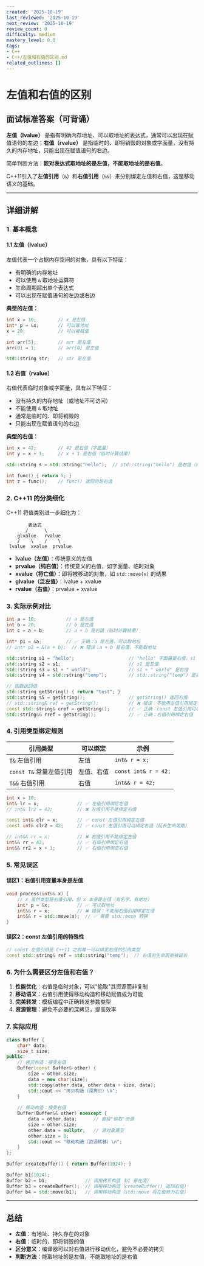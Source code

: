 ```yaml
---
created: '2025-10-19'
last_reviewed: '2025-10-19'
next_review: '2025-10-19'
review_count: 0
difficulty: medium
mastery_level: 0.0
tags:
- C++
- C++/左值和右值的区别.md
related_outlines: []
---
```


# 左值和右值的区别

## 面试标准答案（可背诵）

**左值（lvalue）** 是指有明确内存地址、可以取地址的表达式，通常可以出现在赋值语句的左边；**右值（rvalue）** 是指临时的、即将销毁的对象或字面量，没有持久的内存地址，只能出现在赋值语句的右边。

简单判断方法：**能对表达式取地址的是左值，不能取地址的是右值**。

C++11引入了**左值引用**（`&`）和**右值引用**（`&&`）来分别绑定左值和右值，这是移动语义的基础。

---

## 详细讲解

### 1. 基本概念

#### 1.1 左值（lvalue）

左值代表一个占据内存空间的对象，具有以下特征：
- 有明确的内存地址
- 可以使用 `&` 取地址运算符
- 生命周期超出单个表达式
- 可以出现在赋值语句的左边或右边

**典型的左值：**
```cpp
int x = 10;        // x 是左值
int* p = &x;       // 可以取地址
x = 20;            // 可以被赋值

int arr[5];        // arr 是左值
arr[0] = 1;        // arr[0] 是左值

std::string str;   // str 是左值
```

#### 1.2 右值（rvalue）

右值代表临时对象或字面量，具有以下特征：
- 没有持久的内存地址（或地址不可访问）
- 不能使用 `&` 取地址
- 通常是临时的、即将销毁的
- 只能出现在赋值语句的右边

**典型的右值：**
```cpp
int x = 42;        // 42 是右值（字面量）
int y = x + 1;     // x + 1 是右值（临时计算结果）

std::string s = std::string("hello");  // std::string("hello") 是右值（临时对象）

int func() { return 5; }
int z = func();    // func() 返回的是右值
```

### 2. C++11 的分类细化

C++11 将值类别进一步细化为：

```
        表达式
       /      \
    glvalue   rvalue
    /    \    /    \
 lvalue  xvalue  prvalue
```

- **lvalue（左值）**：传统意义的左值
- **prvalue（纯右值）**：传统意义的右值，如字面量、临时对象
- **xvalue（将亡值）**：即将被移动的对象，如 `std::move(x)` 的结果
- **glvalue（泛左值）**：lvalue + xvalue
- **rvalue（右值）**：prvalue + xvalue

### 3. 实际示例对比

```cpp
int a = 10;           // a 是左值
int b = 20;           // b 是左值
int c = a + b;        // a + b 是右值（临时计算结果）

int* p1 = &a;         // ✅ 正确：a 是左值，可以取地址
// int* p2 = &(a + b);  // ❌ 错误：a + b 是右值，不能取地址

std::string s1 = "hello";                    // "hello" 字面量是右值，s1 是左值
std::string s2 = s1;                         // s1 是左值
std::string s3 = s1 + " world";              // s1 + " world" 是右值
std::string s4 = std::string("temp");        // std::string("temp") 是右值

// 函数返回值
std::string getString() { return "test"; }
std::string s5 = getString();                // getString() 返回右值
// std::string& ref = getString();           // ❌ 错误：不能用左值引用绑定右值
const std::string& cref = getString();       // ✅ 正确：const 左值引用可以绑定右值
std::string&& rref = getString();            // ✅ 正确：右值引用绑定右值
```

### 4. 引用类型绑定规则

| 引用类型                | 可以绑定   | 示例                 |
| ----------------------- | ---------- | -------------------- |
| `T&` 左值引用           | 左值       | `int& r = x;`        |
| `const T&` 常量左值引用 | 左值、右值 | `const int& r = 42;` |
| `T&&` 右值引用          | 右值       | `int&& r = 42;`      |

```cpp
int x = 10;
int& lr = x;              // ✅ 左值引用绑定左值
// int& lr2 = 42;         // ❌ 左值引用不能绑定右值

const int& clr = x;       // ✅ const 左值引用绑定左值
const int& clr2 = 42;     // ✅ const 左值引用可以绑定右值（延长生命周期）

// int&& rr = x;          // ❌ 右值引用不能绑定左值
int&& rr = 42;            // ✅ 右值引用绑定右值
int&& rr2 = x + 1;        // ✅ 右值引用绑定右值
```

### 5. 常见误区

#### 误区1：右值引用变量本身是左值
```cpp
void process(int&& x) {
    // x 虽然类型是右值引用，但 x 本身是左值（有名字、有地址）
    int* p = &x;          // ✅ 可以取地址
    int&& r = x;          // ❌ 错误：不能用右值引用绑定左值
    int&& r = std::move(x);  // ✅ 需要 std::move 转换
}
```

#### 误区2：const 左值引用的特殊性
```cpp
// const 左值引用是 C++11 之前唯一可以绑定右值的引用类型
const std::string& ref = std::string("temp");  // 右值的生命周期被延长
```

### 6. 为什么需要区分左值和右值？

1. **性能优化**：右值是临时对象，可以"偷取"其资源而非复制
2. **移动语义**：右值引用使得移动构造和移动赋值成为可能
3. **完美转发**：模板编程中正确转发参数类型
4. **资源管理**：避免不必要的深拷贝，提高效率

### 7. 实际应用

```cpp
class Buffer {
    char* data;
    size_t size;
public:
    // 拷贝构造：接受左值
    Buffer(const Buffer& other) {
        size = other.size;
        data = new char[size];
        std::copy(other.data, other.data + size, data);
        std::cout << "拷贝构造（深拷贝）\n";
    }
    
    // 移动构造：接受右值
    Buffer(Buffer&& other) noexcept {
        data = other.data;      // 直接"偷取"资源
        size = other.size;
        other.data = nullptr;   // 源对象置空
        other.size = 0;
        std::cout << "移动构造（资源转移）\n";
    }
};

Buffer createBuffer() { return Buffer(1024); }

Buffer b1(1024);
Buffer b2 = b1;              // 调用拷贝构造（b1 是左值）
Buffer b3 = createBuffer();  // 调用移动构造（createBuffer() 返回右值）
Buffer b4 = std::move(b1);   // 调用移动构造（std::move 将左值转为右值）
```

---

## 总结

- **左值**：有地址、持久存在的对象
- **右值**：临时的、即将销毁的值
- **区分意义**：编译器可以对右值进行移动优化，避免不必要的拷贝
- **判断方法**：能取地址的是左值，不能取地址的是右值

